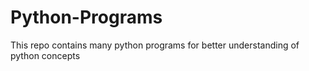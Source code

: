 # Python-Programs
This repo contains many python programs for better understanding of python concepts
